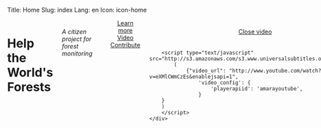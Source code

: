 Title: Home
Slug: index
Lang: en
Icon: icon-home

<div class="row">
    <div class="span8 offset2 columns">
        <h1>Help the World's Forests</h1>
            <h6 class="hidden-phone">A citizen project for forest monitoring</h6>

            <div id="myCarousel" class="carousel slide">
                <div class="carousel-inner">
                    <div class="item active">
                        <!--<a href="http://www.flickr.com/photos/leoffreitas/789157023/">-->
                        <a href="/pybossa/app/besttile/newtask">
                            <img src="|filename|/images/carousel/forest.jpg" alt="">
                        </a>
                        <div class="carousel-caption">
                            <h4>Forests are in danger 
                                <small class="pull-right hidden-phone">Photo by Leonardo F. Freitas (BY-NC-SA 2.0)</small>
                            </h4>
                        </div>
                    </div>
                    <div class="item">
                        <!--<a href="http://www.flickr.com/photos/leoffreitas/1469377935/">-->
                        <a href="/pybossa/app/besttile/newtask">
                            <img src="|filename|/images/carousel/burning.jpg" alt="">
                        </a>
                        <div class="carousel-caption">
                            <h4>Fires, illegal logging, ...
                                <small class="pull-right hidden-phone">Photo by Leonardo F. Freitas (BY-NC-SA 2.0)</small>
                            </h4>
                        </div>
                    </div>
                    <div class="item">
                        <!--<a href="http://www.flickr.com/photos/mcgarry/111003432/">-->
                        <a href="/pybossa/app/besttile/newtask">
                            <img src="|filename|/images/carousel/crowd.jpg" alt="">
                        </a>
                        <div class="carousel-caption">
                            <h4>But a crowd can help!
                                <small class="pull-right hidden-phone">Photo by Kevin McGarry (BY-NC-SA 2.0)</small>
                            </h4>
                        </div>
                    </div>
                </div>
                <a class="left carousel-control" href="#myCarousel" data-slide="prev">&lsaquo;</a>
                <a class="right carousel-control" href="#myCarousel" data-slide="next">&rsaquo;</a>
            </div>
        </div>

<div class="row">
    <div class="span8 offset2" style="text-align:center;">
    <a href="/mission.html" class="btn btn-primary btn-large"><i class="icon-book"></i> Learn more</a>
    <a href="#" class="btn btn-large btn-inverse" onclick="showVideo()"><i class="icon-play-circle"></i> Video</a>
    <a href="/pybossa" class="btn btn-success btn-large"><i class="icon-heart"></i> Contribute</a>
    </div>
</div>

<div id="videocontainer">
    <div id="video">
        <div style="text-align:center; padding:20px">
            <a href="#" class="btn btn-warning btn-large" onclick="closeVideo()"><i class="icon icon-white icon-remove"></i> Close video</a>
        </div>

        <script type="text/javascript" src="http://s3.amazonaws.com/s3.www.universalsubtitles.org/embed.js">
            (
                {"video_url": "http://www.youtube.com/watch?v=eXMlCWmCzEs&enablejsapi=1",
                    'video_config': {
                        'playerapiid': 'amarayoutube',
                    }
        }
        )
        </script>
    </div>
</div>

<script>
    function showVideo() {
        $("#videocontainer").show();
    }
    function closeVideo() {
        $("#videocontainer").hide();
    }
</script>

